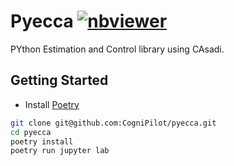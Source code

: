 # Pyecca [![nbviewer](https://img.shields.io/badge/view%20on-nbviewer-brightgreen.svg)](http://nbviewer.jupyter.org/github/cognipilot/pyecca/tree/main)

PYthon Estimation and Control library using CAsadi.

## Getting Started

* Install [Poetry](https://python-poetry.org/docs/#installation)

```bash
git clone git@github.com:CogniPilot/pyecca.git
cd pyecca
poetry install
poetry run jupyter lab
```
